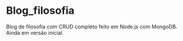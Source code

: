 # Blog_filosofia
Blog de filosofia com CRUD completo feito em Node.js com MongoDB. Ainda em versão inicial.
